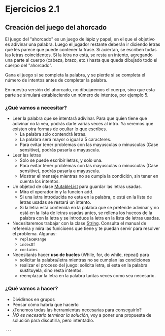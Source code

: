 # Ejercicios 2.1
## Creación del juego del ahorcado
El juego del "ahorcado" es un juego de lápiz y papel, en el que el objetivo es adivinar una palabra. Luego el jugador restante deberán ir diciendo letras que les parece que puede contener la frase. Si aciertan, se escriben todas las letras coincidentes.  Si la letra no está, se resta un intento, agregando una parte al cuerpo (cabeza, brazo, etc.) hasta que queda dibujado todo el cuerpo del "ahorcado".

Gana el juego si se completa la palabra, y se pierde si se completa el número de intentos antes de completar la palabra.

En nuestra versión del ahorcado, no dibujaremos el cuerpo, sino que esta parte se simulará estableciendo un número de intentos, por ejemplo 5.

### ¿Qué vamos a necesitar?
- Leer la palabra que se intentará adivinar. Para que quien tiene que adivinar no la vea, podrás darle varias veces al intro. Ya veremos que existen otra formas de ocultar lo que escribes.
  + La palabra solo contendrá letras.
  + La palabra será mayor o igual a 5 caracteres.
  + Para evitar tener problemas con las mayusculas o minusculas (Case sensitive), podrás pasarla a mayuscula.
- Leer las letras
  + Solo se puede escribir letras, y solo una.
  + Para evitar tener problemas con las mayusculas o minusculas (Case sensitive), podrás pasarla a mayuscula.
  + Mostrar el mensaje mientras no se cumpla la condición, sin tener en cuenta los intentos.
- Un objetod de clase [MutableList](https://kotlinlang.org/api/latest/jvm/stdlib/kotlin.collections/-mutable-list/) para guardar las letras usadas.
  + Mira el operador in y la funcion add.
  + Si una letra introducida no esta en la palabra, o está en la lista de letras usadas se restará un intento.
  + Si la letra está contenida en la palabra que se pretende adivinar y no está en la lista de letras usadas antes, se rellena los huecos de la palabra con la letra y se introduce la letra en la lista de letras usadas.
- Necesitaremos trabajar con la clase [String](https://kotlinlang.org/api/latest/jvm/stdlib/kotlin/-string/). Consulta el manual de referenia y mira las funicioens que tiene y te puedan servir para resolver el problema. Algunas:
  + ```replaceRange```
  + ```indexOf```
  + ```contains```
- Necesitarás hacer **uso de bucles** (While, for, do while, repeat) para
  + solicitar la palabra/letra mientras no se cumplan las condiciones
  + realizar el proceso del juego: solicita letra, si esta en la palabra sustituyela, sino resta intentos.
  + reemplazar la letra en la palabra tantas veces como sea necesario.

### ¿Qué vamos a hacer?
- Dividirnos en grupos
- Pensar cómo habría que hacerlo
- ¿Tenemos todas las herramientas necesarias para conseguirlo?
- *NO es necesario terminar la solución*, voy a poner una propuesta de solución para discutirla, pero intentadlo.


~~~ kt
...

~~~
